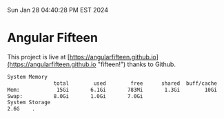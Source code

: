 Sun Jan 28 04:40:28 PM EST 2024

# Angular Fifteen


This project is live at [https://angularfifteen.github.io](https://angularfifteen.github.io "fifteen!") thanks to Github.

```bash
System Memory
               total        used        free      shared  buff/cache   available
Mem:            15Gi       6.1Gi       783Mi       1.3Gi        10Gi       9.2Gi
Swap:          8.0Gi       1.0Gi       7.0Gi
System Storage
2.6G	.
```
